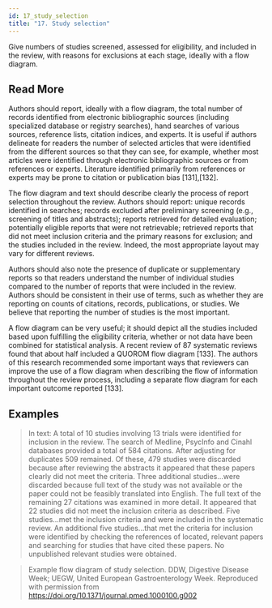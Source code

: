 ```yaml
---
id: 17_study_selection
title: "17. Study selection"
---
```

Give numbers of studies screened, assessed for eligibility, and included in the review, with reasons for exclusions at each stage, ideally with a flow diagram.

## Read More

Authors should report, ideally with a flow diagram, the total number of records identified from electronic bibliographic sources (including specialized database or registry searches), hand searches of various sources, reference lists, citation indices, and experts. It is useful if authors delineate for readers the number of selected articles that were identified from the different sources so that they can see, for example, whether most articles were identified through electronic bibliographic sources or from references or experts. Literature identified primarily from references or experts may be prone to citation or publication bias [131],[132].

The flow diagram and text should describe clearly the process of report selection throughout the review. Authors should report: unique records identified in searches; records excluded after preliminary screening (e.g., screening of titles and abstracts); reports retrieved for detailed evaluation; potentially eligible reports that were not retrievable; retrieved reports that did not meet inclusion criteria and the primary reasons for exclusion; and the studies included in the review. Indeed, the most appropriate layout may vary for different reviews.

Authors should also note the presence of duplicate or supplementary reports so that readers understand the number of individual studies compared to the number of reports that were included in the review. Authors should be consistent in their use of terms, such as whether they are reporting on counts of citations, records, publications, or studies. We believe that reporting the number of studies is the most important.

A flow diagram can be very useful; it should depict all the studies included based upon fulfilling the eligibility criteria, whether or not data have been combined for statistical analysis. A recent review of 87 systematic reviews found that about half included a QUOROM flow diagram [133]. The authors of this research recommended some important ways that reviewers can improve the use of a flow diagram when describing the flow of information throughout the review process, including a separate flow diagram for each important outcome reported [133].

## Examples

> In text: A total of 10 studies involving 13 trials were identified for inclusion in the review. The search of Medline, PsycInfo and Cinahl databases provided a total of 584 citations. After adjusting for duplicates 509 remained. Of these, 479 studies were discarded because after reviewing the abstracts it appeared that these papers clearly did not meet the criteria. Three additional studies…were discarded because full text of the study was not available or the paper could not be feasibly translated into English. The full text of the remaining 27 citations was examined in more detail. It appeared that 22 studies did not meet the inclusion criteria as described. Five studies…met the inclusion criteria and were included in the systematic review. An additional five studies…that met the criteria for inclusion were identified by checking the references of located, relevant papers and searching for studies that have cited these papers. No unpublished relevant studies were obtained.

> Example flow diagram of study selection.
DDW, Digestive Disease Week; UEGW, United European Gastroenterology Week. Reproduced with permission from https://doi.org/10.1371/journal.pmed.1000100.g002
